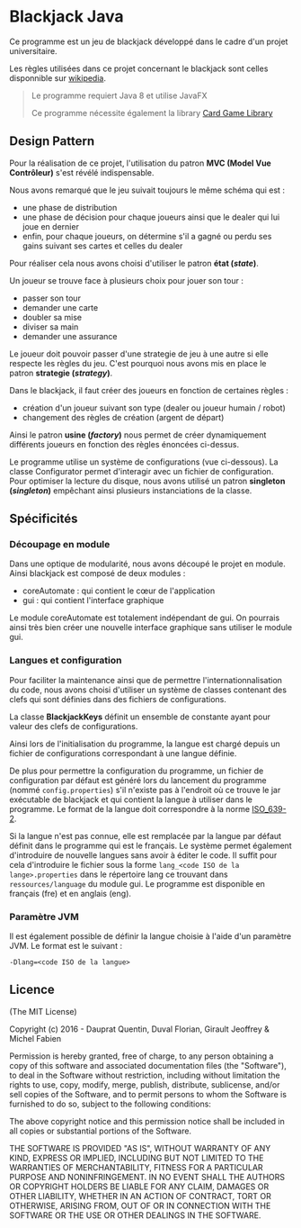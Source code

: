 # Blackjack Java

Ce programme est un jeu de blackjack développé dans le cadre d'un projet universitaire.

Les règles utilisées dans ce projet concernant le blackjack sont celles disponnible sur [wikipedia](https://fr.wikipedia.org/wiki/Blackjack_(jeu)).

>   Le programme requiert Java 8 et utilise JavaFX
>
>   Ce programme nécessite également la library [Card Game Library](https://github.com/Heziode-dev/Card-Game-Library)



## Design Pattern

Pour la réalisation de ce projet, l'utilisation du patron **MVC (Model Vue Contrôleur)** s'est révélé indispensable.

Nous avons remarqué que le jeu suivait toujours le même schéma qui est :

-   une phase de distribution
-   une phase de décision pour chaque joueurs ainsi que le dealer qui lui joue en dernier
-   enfin, pour chaque joueurs, on détermine s'il a gagné ou perdu ses gains suivant ses cartes et celles du dealer

Pour réaliser cela nous avons choisi d'utiliser le patron **état (*state*)**.



Un joueur se trouve face à plusieurs choix pour jouer son tour :

-   passer son tour
-   demander une carte
-   doubler sa mise
-   diviser sa main
-   demander une assurance

Le joueur doit pouvoir passer d'une strategie de jeu à une autre si elle respecte les règles du jeu. C'est pourquoi nous avons mis en place le patron **strategie (*strategy*)**.



Dans le blackjack, il faut créer des joueurs en fonction de certaines règles :

-   création d'un joueur suivant son type (dealer ou joueur humain / robot)
-   changement des règles de création (argent de départ)

Ainsi le patron **usine (*factory*)** nous permet de créer dynamiquement différents joueurs en fonction des règles énoncées ci-dessus.

Le programme utilise un système de configurations (vue ci-dessous). La classe Configurator permet d'interagir avec un fichier de configuration. Pour optimiser la lecture du disque, nous avons utilisé un patron **singleton (*singleton*)** empêchant ainsi plusieurs instanciations de la classe.

## Spécificités



### Découpage en module

Dans une optique de modularité, nous avons découpé le projet en module. Ainsi blackjack est composé de deux modules :

-   coreAutomate : qui contient le cœur de l'application
-   gui : qui contient l'interface graphique

Le module coreAutomate est totalement indépendant de gui. On pourrais ainsi très bien créer une nouvelle interface graphique sans utiliser le module gui.

### Langues et configuration

Pour faciliter la maintenance ainsi que de permettre l'internationnalisation du code, nous avons choisi d'utiliser un système de classes contenant des clefs qui sont définies dans des fichiers de configurations.

La classe **BlackjackKeys** définit un ensemble de constante ayant pour valeur des clefs de configurations.

Ainsi lors de l'initialisation du programme, la langue est chargé depuis un fichier de configurations correspondant à une langue définie.



De plus pour permettre la configuration du programme, un fichier de configuration par défaut est généré lors du lancement du programme (nommé `config.properties`) s'il n'existe pas à l'endroit où ce trouve le jar exécutable de blackjack et qui contient la langue à utiliser dans le programme. Le format de la langue doit correspondre à la norme [ISO_639-2](https://fr.wikipedia.org/wiki/Liste_des_codes_ISO_639-2).



Si la langue n'est pas connue, elle est remplacée par la langue par défaut définit dans le programme qui est le français. Le système permet également d'introduire de nouvelle langues sans avoir à éditer le code. Il suffit pour cela d'introduire le fichier sous la forme `lang_<code ISO de la lange>.properties` dans le répertoire lang ce trouvant dans `ressources/language` du module gui. Le programme est disponible en français (fre) et en anglais (eng).

### Paramètre JVM

Il est également possible de définir la langue choisie à l'aide d'un paramètre JVM. Le format est le suivant :

`-Dlang=<code ISO de la langue>`



## Licence

(The MIT License)

Copyright (c) 2016 - Dauprat Quentin, Duval Florian, Girault Jeoffrey & Michel Fabien

Permission is hereby granted, free of charge, to any person obtaining a copy of this software and associated documentation files (the "Software"), to deal in the Software without restriction, including without limitation the rights to use, copy, modify, merge, publish, distribute, sublicense, and/or sell copies of the Software, and to permit persons to whom the Software is furnished to do so, subject to the following conditions: 

The above copyright notice and this permission notice shall be included in all copies or substantial portions of the Software.

THE SOFTWARE IS PROVIDED "AS IS", WITHOUT WARRANTY OF ANY KIND, EXPRESS OR IMPLIED, INCLUDING BUT NOT LIMITED TO THE WARRANTIES OF MERCHANTABILITY, FITNESS FOR A PARTICULAR PURPOSE AND NONINFRINGEMENT. IN NO EVENT SHALL THE AUTHORS OR COPYRIGHT HOLDERS BE LIABLE FOR ANY CLAIM, DAMAGES OR OTHER LIABILITY, WHETHER IN AN ACTION OF CONTRACT, TORT OR OTHERWISE, ARISING FROM, OUT OF OR IN CONNECTION WITH THE SOFTWARE OR THE USE OR OTHER DEALINGS IN THE SOFTWARE.
